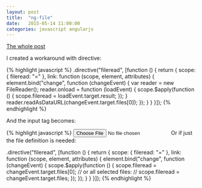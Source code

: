 ```yaml
---
layout: post
title:  "ng-file"
date:   2015-05-14 11:00:00
categories: javascript angularjs
---
```


[The whole post](http://stackoverflow.com/questions/17063000/ng-model-for-input-type-file)

I created a workaround with directive:

{% highlight javascript %}
.directive("fileread", [function () {
    return {
        scope: {
            fileread: "="
        },
        link: function (scope, element, attributes) {
            element.bind("change", function (changeEvent) {
                var reader = new FileReader();
                reader.onload = function (loadEvent) {
                    scope.$apply(function () {
                        scope.fileread = loadEvent.target.result;
                    });
                }
                reader.readAsDataURL(changeEvent.target.files[0]);
            });
        }
    }
}]);
{% endhighlight %}

And the input tag becomes:

{% highlight javascript %}
<input type="file" fileread="vm.uploadme" />
Or if just the file definition is needed:

.directive("fileread", [function () {
    return {
        scope: {
            fileread: "="
        },
        link: function (scope, element, attributes) {
            element.bind("change", function (changeEvent) {
                scope.$apply(function () {
                    scope.fileread = changeEvent.target.files[0];
                    // or all selected files:
                    // scope.fileread = changeEvent.target.files;
                });
            });
        }
    }
}]);
{% endhighlight %}
